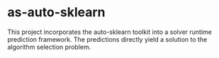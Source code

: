 # as-auto-sklearn
This project incorporates the auto-sklearn toolkit into a solver runtime 
prediction framework. The predictions directly yield a solution to the algorithm
selection problem.
